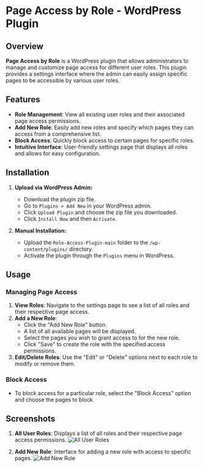 # Page Access by Role - WordPress Plugin

## Overview

**Page Access by Role** is a WordPress plugin that allows administrators to manage and customize page access for different user roles. This plugin provides a settings interface where the admin can easily assign specific pages to be accessible by various user roles.

## Features

- **Role Management**: View all existing user roles and their associated page access permissions.
- **Add New Role**: Easily add new roles and specify which pages they can access from a comprehensive list.
- **Block Access**: Quickly block access to certain pages for specific roles.
- **Intuitive Interface**: User-friendly settings page that displays all roles and allows for easy configuration.

## Installation

1. **Upload via WordPress Admin:**
    - Download the plugin zip file.
    - Go to `Plugins > Add New` in your WordPress admin.
    - Click `Upload Plugin` and choose the zip file you downloaded.
    - Click `Install Now` and then `Activate`.

2. **Manual Installation:**
    - Upload the `Role-Access-Plugin-main` folder to the `/wp-content/plugins/` directory.
    - Activate the plugin through the `Plugins` menu in WordPress.


## Usage

### Managing Page Access

1. **View Roles**: Navigate to the settings page to see a list of all roles and their respective page access.
2. **Add a New Role**:
   - Click the "Add New Role" button.
   - A list of all available pages will be displayed.
   - Select the pages you wish to grant access to for the new role.
   - Click "Save" to create the role with the specified access permissions.
3. **Edit/Delete Roles**: Use the "Edit" or "Delete" options next to each role to modify or remove them.

### Block Access
- To block access for a particular role, select the "Block Access" option and choose the pages to block.

## Screenshots

1. **All User Roles**: Displays a list of all roles and their respective page access permissions.
   ![All User Roles](https://github.com/user-attachments/assets/ea96f8d2-fe74-4a26-ab8c-d3b7e9b1879a)
   
2. **Add New Role**: Interface for adding a new role with access to specific pages.
   ![Add New Role](https://github.com/user-attachments/assets/004893cb-e716-412a-a9d2-005859a97456)

